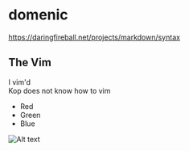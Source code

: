 # domenic

https://daringfireball.net/projects/markdown/syntax

## The Vim

I vim'd  
Kop does not know how to vim

*   Red
*   Green
*   Blue  

![Alt text](https://imgur.com/a/BA4PmuA "Grant is insane")
